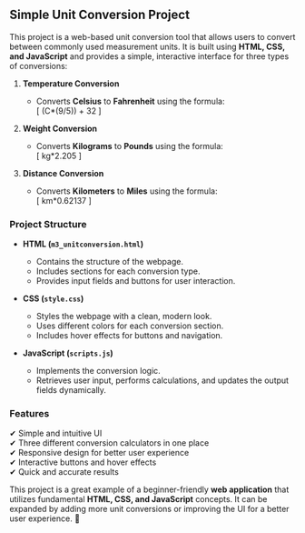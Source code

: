 ## Simple Unit Conversion Project

This project is a web-based unit conversion tool that allows users to convert between commonly used measurement units. It is built using **HTML, CSS, and JavaScript** and provides a simple, interactive interface for three types of conversions: 

1. **Temperature Conversion**  
   - Converts **Celsius** to **Fahrenheit** using the formula:  
     \[
     (C*(9/5)) + 32
     \]

2. **Weight Conversion**  
   - Converts **Kilograms** to **Pounds** using the formula:  
     \[
     kg*2.205
     \]

3. **Distance Conversion**  
   - Converts **Kilometers** to **Miles** using the formula:  
     \[
     km*0.62137
     \]

### **Project Structure**
- **HTML (`m3_unitconversion.html`)**  
  - Contains the structure of the webpage.
  - Includes sections for each conversion type.
  - Provides input fields and buttons for user interaction.

- **CSS (`style.css`)**  
  - Styles the webpage with a clean, modern look.
  - Uses different colors for each conversion section.
  - Includes hover effects for buttons and navigation.

- **JavaScript (`scripts.js`)**  
  - Implements the conversion logic.
  - Retrieves user input, performs calculations, and updates the output fields dynamically.

### **Features**
✔ Simple and intuitive UI  
✔ Three different conversion calculators in one place  
✔ Responsive design for better user experience  
✔ Interactive buttons and hover effects  
✔ Quick and accurate results  

This project is a great example of a beginner-friendly **web application** that utilizes fundamental **HTML, CSS, and JavaScript** concepts. It can be expanded by adding more unit conversions or improving the UI for a better user experience. 🚀
